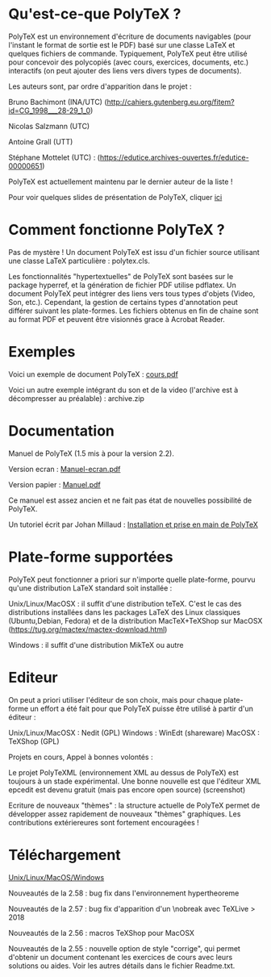# Qu'est-ce-que PolyTeX ?
 
PolyTeX est un environnement d'écriture de documents navigables (pour l'instant le format
de sortie est le PDF) basé sur une classe LaTeX et quelques fichiers de commande. Typiquement,
PolyTeX peut être utilisé pour concevoir des polycopiés (avec cours, exercices, documents, etc.)
interactifs (on peut ajouter des liens vers divers types de documents).

Les auteurs sont, par ordre d'apparition dans le projet :

Bruno Bachimont (INA/UTC) (http://cahiers.gutenberg.eu.org/fitem?id=CG_1998___28-29_1_0)

Nicolas Salzmann (UTC)

Antoine Grall (UTT)

Stéphane Mottelet (UTC) : (https://edutice.archives-ouvertes.fr/edutice-00000651)

PolyTeX est actuellement maintenu par le dernier auteur de la liste !

Pour voir quelques slides de présentation de PolyTeX, cliquer [ici](https://github.com/mottelet/polytex/blob/main/presentation-polytex/presentation.pdf)

# Comment fonctionne PolyTeX ?
 
Pas de mystère ! Un document PolyTeX est issu d'un fichier source utilisant une classe
LaTeX particulière : polytex.cls.

Les fonctionnalités "hypertextuelles" de PolyTeX sont basées sur le package hyperref, et la
génération de fichier PDF utilise pdflatex. Un document PolyTeX peut intégrer des
liens vers tous types d'objets (Video, Son, etc.).  Cependant, la gestion de certains types
d'annotation peut différer suivant les plate-formes. Les fichiers obtenus en fin de chaine
sont au format PDF et peuvent être visionnés grace à Acrobat Reader.

# Exemples
 
Voici un exemple de document PolyTeX : [cours.pdf](http://www.utc.fr/~mottelet/polytex/cours.pdf)

Voici un autre exemple intégrant du son et de la video (l'archive est à décompresser au préalable) : archive.zip

# Documentation
 
Manuel de PolyTeX (1.5 mis à pour la version 2.2).

Version ecran : [Manuel-ecran.pdf](https://github.com/mottelet/polytex/blob/main/PolyTeX/doc/Manuel-ecran.pdf)

Version papier : [Manuel.pdf](https://github.com/mottelet/polytex/blob/main/PolyTeX/doc/Manuel.pdf)

Ce manuel est assez ancien et ne fait pas état de nouvelles possibilité de PolyTeX.

Un tutoriel écrit par Johan Millaud : [Installation et prise en main de PolyTeX](http://www.iutenligne.net/ressources/installation-et-prise-en-main-de-polytex.html)

# Plate-forme supportées

PolyTeX peut fonctionner a priori sur n'importe quelle plate-forme, pourvu qu'une
distribution LaTeX standard soit installée :

Unix/Linux/MacOSX : il suffit d'une distribution teTeX. C'est le cas des distributions installées dans les packages LaTeX des Linux classiques (Ubuntu,Debian, Fedora) et de la distribution MacTeX+TeXShop sur MacOSX (https://tug.org/mactex/mactex-download.html)

Windows : il suffit d'une distribution MikTeX ou autre

# Editeur   
On peut a priori utiliser l'éditeur de son choix, mais pour chaque plate-forme un
effort a été fait pour que PolyTeX puisse être utilisé à partir d'un éditeur :

Unix/Linux/MacOSX : Nedit (GPL)
Windows : WinEdt (shareware)
MacOSX : TeXShop (GPL) 

Projets en cours,  Appel à bonnes volontés :

Le projet PolyTeXML (environnement XML au dessus de PolyTeX) est toujours à un stade expérimental. Une bonne nouvelle est que l'éditeur XML epcedit est devenu gratuit (mais pas encore open source) (screenshot)

Ecriture de nouveaux "thèmes" : la structure actuelle de PolyTeX permet de développer assez rapidement de nouveaux "thèmes" graphiques. Les contributions extériereures sont fortement encouragées !

# Téléchargement
     
[Unix/Linux/MacOS/Windows](https://github.com/mottelet/polytex/releases)

Nouveautés de la 2.58 : bug fix dans l'environnement hypertheoreme

Nouveautés de la 2.57 : bug fix d'apparition d'un \nobreak avec TeXLive > 2018

Nouveautés de la 2.56 : macros TeXShop pour MacOSX

Nouveautés de la 2.55 : nouvelle option de style "corrige", qui permet d'obtenir un document contenant les exercices de cours avec leurs solutions ou aides. Voir les autres détails dans le fichier Readme.txt.


